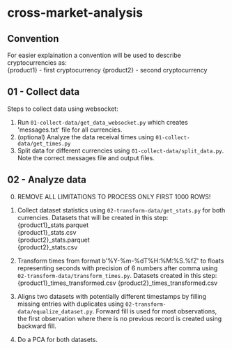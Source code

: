 # cross-market-analysis

## Convention
For easier explaination a convention will be used to describe cryptocurrencies as:  
{product1} - first cryptocurrency
{product2} - second cryptocurrency

## 01 - Collect data
Steps to collect data using websocket:
1. Run `01-collect-data/get_data_websocket.py` which creates 'messages.txt' file for all currencies.
2. (optional) Analyze the data receival times using `01-collect-data/get_times.py`
3. Split data for different currencies using `01-collect-data/split_data.py`. Note the correct messages file and output files.

## 02 - Analyze data
0. REMOVE ALL LIMITATIONS TO PROCESS ONLY FIRST 1000 ROWS!
1. Collect dataset statistics using `02-transform-data/get_stats.py` for both currencies. Datasets that will be created in this step:  
{product1}_stats.parquet  
{product1}_stats.csv  
{product2}_stats.parquet  
{product2}_stats.csv

2. Transform times from format b'%Y-%m-%dT%H:%M:%S.%fZ' to floats representing seconds with precision of 6 numbers after comma using `02-transform-data/transform_times.py`. Datasets created in this step:
{product1}_times_transformed.csv
{product2}_times_transformed.csv  

3. Aligns two datasets with potentially different timestamps by filling missing entries with duplicates using `02-transform-data/equalize_dataset.py`. Forward fill is used for most observations, the first observation where there is no previous record is created using backward fill. 

3. Do a PCA for both datasets.